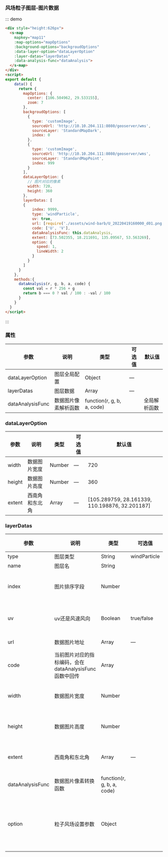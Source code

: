 ### 风场粒子图层-图片数据

::: demo

```html
<div style="height:626px">
  <s-map
    mapkey="map11"
    :map-options="mapOptions"
    :background-options="backgroudOptions"
    :data-layer-option="dataLayerOption"
    :layer-datas="layerDatas"
    :data-analysis-func="dataAnalysis">
  </s-map>
</div>
<script>
export default {
    data() {
      return {
        mapOptions: {
          center: [106.504962, 29.533155],
          zoom: 7
        },
        backgroudOptions: [
          {
            type: 'customImage',
            sourceUrl: 'http://10.10.204.111:8080/geoserver/wms',
            sourceLayer: 'StandardMapDark',
            index: 0
          },
          {
            type: 'customImage',
            sourceUrl: 'http://10.10.204.111:8080/geoserver/wms',
            sourceLayer: 'StandardMapPoint',
            index: 999
          }
        ],
        dataLayerOption: {
          // 图片对应的像素
          width: 720,
          height: 360
        },
        layerDatas: [
        {
            index: 9999,
            type: 'windParticle',
            uv: true,
            url: [require('./assets/wind-barb/U_20220419160000_d01.png'), require('./assets/wind-barb/V_20220419160000_d01.png')],
            code: ['U', 'V'],
            dataAnalysisFunc: this.dataAnalysis,
            extent: [73.502355, 18.211691, 135.09567, 53.563269],
            option: {
              speed: 1,
              lineWidth: 2
            }
          }
        ]
      }
    },
    methods:{
      dataAnalysis(r, g, b, a, code) {
        const val = r * 256 + g
        return b === 0 ? val / 100 : -val / 100
      }
    }
  }
</script>
```

:::

### 属性

| 参数 | 说明 | 类型 | 可选值 | 默认值 |
| ---- | ---- | ---- | ---- | ---- |
| dataLayerOption | 图层全局配置 | Object | — | |
| layerDatas | 图层数据 | Array | — | |
| dataAnalysisFunc | 数据图片像素解析函数 | function(r, g, b, a, code) | | 全局解析函数 |

### dataLayerOption

| 参数 | 说明 | 类型 | 可选值 | 默认值 |
| ---- | ---- | ---- | ---- | ---- |
| width    | 数据图片宽度 | Number | — | 720 |
| height   | 数据图片高度 | Number | — | 360 |
| extent   | 西南角和东北角 | Array | — | [105.289759, 28.161339, 110.198876, 32.201187] |

### layerDatas

| 参数 | 说明 | 类型 | 可选值 | 默认值 | 备注 |
| ---- | ---- | ---- | ---- | ---- | ---- |
| type | 图层类型 | String | windParticle | — | |
| name | 图层名 | String | | — | |
| index | 图片排序字段 | Number | | | 用于同时叠加多个图层时，图层间进行排序，数值小的在下面 |
| uv | uv还是风速风向 | Boolean | true/false | false | 标记url中的数据图片对应风速风向、还是分解后的横向纵向分量 |
| url | 数据图片地址 | Array | — | — | [U, V] 或者 [WS, WD] |
| code | 当前图片对应的指标编码，会在 dataAnalysisFunc 函数中回传 | Array | | | ['U', 'V'], ['WS', 'WD'] |
| width | 数据图片宽度 | Number | | | 这里的设置优先，会覆盖dataLayerOption中的设置 |
| height | 数据图片高度 | Number | | | 这里的设置优先，会覆盖dataLayerOption中的设置 |
| extent | 西南角和东北角 | Array | — | | 这里的设置优先，会覆盖dataLayerOption中的设置 |
| dataAnalysisFunc | 数据图片像素转换函数 | function(r, g, b, a, code) | | | 这里的解析函数优先于全局的解析函数 |
| option | 粒子风场设置参数 | Object | | | 通过speed控制粒子尾羽长度，speed属于自定义属性，除此之外还兼容所有wind-layer组件的所有属性 |